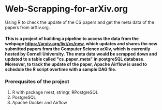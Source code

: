 # Web-Scrapping-for-arXiv.org
Using R to check the update of the CS papers and get the meta data of the papers from arXiv.org.

#### This is a project of building a pipeline to access the data from the webpage https://arxiv.org/list/cs/new, which updates and shares the new submitted papers from the Computer Science arXiv, which is currently hosted by Cornell University. The meta data would be scrapped down and updated to a table called "cs_paper_meta" in postgreSQL database. Moreover, to track the update of the paper, Apache Airflow is used to schedule the R script overtime with a sample DAG file.

### Prerequsites of the project
1. R with package rvest, stringr, RPostgreSQL
2. PostgreSQL
3. Apache Docker and Airflow

### 

